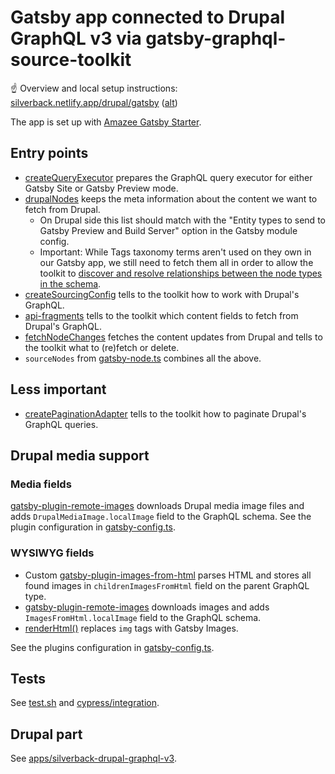 # Gatsby app connected to Drupal GraphQL v3 via gatsby-graphql-source-toolkit

☝️ Overview and local setup instructions:
[silverback.netlify.app/drupal/gatsby](https://silverback.netlify.app/drupal/gatsby)
([alt](../silverback-website/docs/drupal/gatsby.mdx))

The app is set up with
[Amazee Gatsby Starter](https://github.com/AmazeeLabs/gatsby-starter).

## Entry points

- [createQueryExecutor](./src/gatsby-node-helpers/create-query-executor.ts)
  prepares the GraphQL query executor for either Gatsby Site or Gatsby Preview
  mode.
- [drupalNodes](./src/gatsby-node-helpers/drupal-nodes.ts) keeps the meta
  information about the content we want to fetch from Drupal.
  - On Drupal side this list should match with the "Entity types to send to
    Gatsby Preview and Build Server" option in the Gatsby module config.
  - Important: While Tags taxonomy terms aren't used on they own in our Gatsby
    app, we still need to fetch them all in order to allow the toolkit to
    [discover and resolve relationships between the node types in the schema](https://github.com/gatsbyjs/gatsby-graphql-toolkit#2-configure-gatsby-node-types).
- [createSourcingConfig](./src/gatsby-node-helpers/create-sourcing-config.ts)
  tells to the toolkit how to work with Drupal's GraphQL.
- [api-fragments](./src/gatsby-node-helpers/api-fragments) tells to the toolkit
  which content fields to fetch from Drupal's GraphQL.
- [fetchNodeChanges](./src/gatsby-node-helpers/fetch-node-changes.ts) fetches
  the content updates from Drupal and tells to the toolkit what to (re)fetch or
  delete.
- `sourceNodes` from [gatsby-node.ts](./gatsby-node.ts) combines all the above.

## Less important

- [createPaginationAdapter](./src/gatsby-node-helpers/create-pagination-adapter.ts)
  tells to the toolkit how to paginate Drupal's GraphQL queries.

## Drupal media support

### Media fields

[gatsby-plugin-remote-images](https://www.gatsbyjs.com/plugins/gatsby-plugin-remote-images/)
downloads Drupal media image files and adds `DrupalMediaImage.localImage` field
to the GraphQL schema. See the plugin configuration in
[gatsby-config.ts](./gatsby-config.ts).

### WYSIWYG fields

- Custom
  [gatsby-plugin-images-from-html](./plugins/gatsby-plugin-images-from-html)
  parses HTML and stores all found images in `childrenImagesFromHtml` field on
  the parent GraphQL type.
- [gatsby-plugin-remote-images](https://www.gatsbyjs.com/plugins/gatsby-plugin-remote-images/)
  downloads images and adds `ImagesFromHtml.localImage` field to the GraphQL
  schema.
- [renderHtml()](./plugins/gatsby-plugin-images-from-html/render-html.tsx)
  replaces `img` tags with Gatsby Images.

See the plugins configuration in [gatsby-config.ts](./gatsby-config.ts).

## Tests

See [test.sh](./test.sh) and [cypress/integration](./cypress/integration).

## Drupal part

See [apps/silverback-drupal-graphql-v3](../silverback-drupal-graphql-v3).
